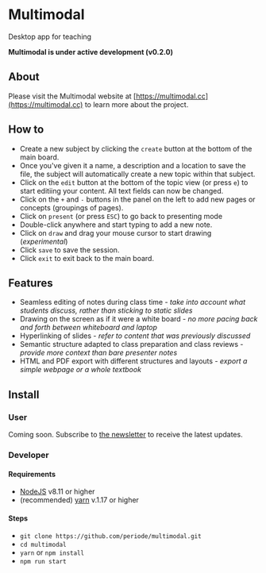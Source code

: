 # Multimodal
Desktop app for teaching

**Multimodal is under active development (v0.2.0)**

## About

Please visit the Multimodal website at [https://multimodal.cc](https://multimodal.cc) to learn more about the project.

## How to

- Create a new subject by clicking the `create` button at the bottom of the main board.
- Once you've given it a name, a description and a location to save the file, the subject will automatically create a new topic within that subject.
- Click on the `edit` button at the bottom of the topic view (or press `e`) to start editiing your content. All text fields can now be changed.
- Click on the `+` and `-` buttons in the panel on the left to add new pages or concepts (groupings of pages).
- Click on `present` (or press `ESC`) to go back to presenting mode
- Double-click anywhere and start typing to add a new note.
- Click on `draw` and drag your mouse cursor to start drawing (*experimental*)
- Click `save` to save the session.
- Click `exit` to exit back to the main board.


## Features

- Seamless editing of notes during class time - *take into account what students discuss, rather than sticking to static slides*
- Drawing on the screen as if it were a white board - *no more pacing back and forth between whiteboard and laptop*
- Hyperlinking of slides - *refer to content that was previously discussed*
- Semantic structure adapted to class preparation and class reviews - *provide more context than bare presenter notes*
- HTML and PDF export with different structures and layouts - *export a simple webpage or a whole textbook*

## Install

### User

Coming soon. Subscribe to [the newsletter](https://mailchi.mp/aaf7085ab18a/multimodal) to receive the latest updates.

### Developer

#### Requirements

- [NodeJS](https://nodejs.org/en/) v8.11 or higher
- (recommended) [yarn](https://yarnpkg.com/lang/en/) v.1.17 or higher


#### Steps

- `git clone https://github.com/periode/multimodal.git`
- `cd multimodal`
- `yarn` or `npm install`
- `npm run start`

